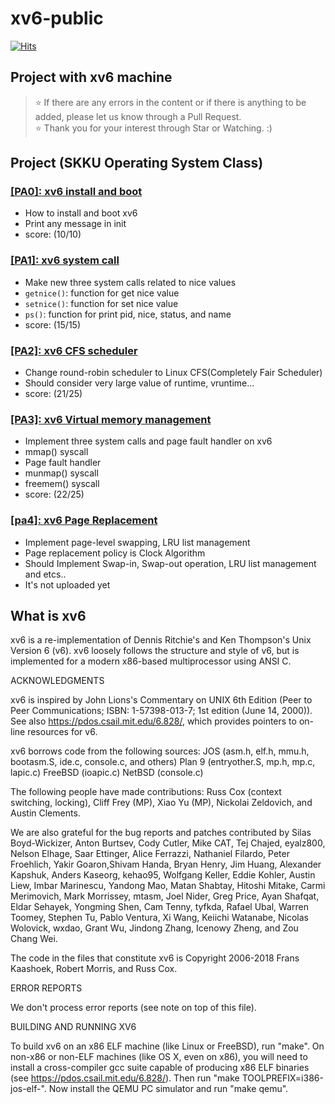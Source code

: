 # xv6-public
[![Hits](https://hits.seeyoufarm.com/api/count/incr/badge.svg?url=https%3A%2F%2Fgithub.com%2Fcyw320712%2FSKKU-xv6&count_bg=%23767C72&title_bg=%23555555&icon=github.svg&icon_color=%23FFFFFF&title=hits&edge_flat=false)](https://hits.seeyoufarm.com)

## Project with xv6 machine
> :star: If there are any errors in the content or if there is anything to be added, please let us know through a Pull Request. <br>
> :star: Thank you for your interest through Star or Watching. :)<br>

## Project (SKKU Operating System Class)

### [[PA0]: xv6 install and boot](https://github.com/cyw320712/xv6-public/tree/master/pa0)
- How to install and boot xv6
- Print any message in init
- score: (10/10)

### [[PA1]: xv6 system call](https://github.com/cyw320712/xv6-public/tree/master/pa1)
- Make new three system calls related to nice values
- `getnice()`: function for get nice value
- `setnice()`: function for set nice value
- `ps()`: function for print pid, nice, status, and name
- score: (15/15)

### [[PA2]: xv6 CFS scheduler](https://github.com/cyw320712/xv6-public/tree/master/pa2)
- Change round-robin scheduler to Linux CFS(Completely Fair Scheduler)
- Should consider very large value of runtime, vruntime...
- score: (21/25)

### [[PA3]: xv6 Virtual memory management](https://github.com/cyw320712/xv6-public/tree/master/pa3)
- Implement three system calls and page fault handler on xv6
- mmap() syscall
- Page fault handler
- munmap() syscall
- freemem() syscall
- score: (22/25)

### [[pa4]: xv6 Page Replacement](https://github.com/cyw320712/xv6-public/tree/master/pa4)
- Implement page-level swapping, LRU list management
- Page replacement policy is Clock Algorithm
- Should Implement Swap-in, Swap-out operation, LRU list management and etcs..
- It's not uploaded yet

## What is xv6

xv6 is a re-implementation of Dennis Ritchie's and Ken Thompson's Unix
Version 6 (v6).  xv6 loosely follows the structure and style of v6,
but is implemented for a modern x86-based multiprocessor using ANSI C.

ACKNOWLEDGMENTS

xv6 is inspired by John Lions's Commentary on UNIX 6th Edition (Peer
to Peer Communications; ISBN: 1-57398-013-7; 1st edition (June 14,
2000)). See also https://pdos.csail.mit.edu/6.828/, which
provides pointers to on-line resources for v6.

xv6 borrows code from the following sources:
    JOS (asm.h, elf.h, mmu.h, bootasm.S, ide.c, console.c, and others)
    Plan 9 (entryother.S, mp.h, mp.c, lapic.c)
    FreeBSD (ioapic.c)
    NetBSD (console.c)

The following people have made contributions: Russ Cox (context switching,
locking), Cliff Frey (MP), Xiao Yu (MP), Nickolai Zeldovich, and Austin
Clements.

We are also grateful for the bug reports and patches contributed by Silas
Boyd-Wickizer, Anton Burtsev, Cody Cutler, Mike CAT, Tej Chajed, eyalz800,
Nelson Elhage, Saar Ettinger, Alice Ferrazzi, Nathaniel Filardo, Peter
Froehlich, Yakir Goaron,Shivam Handa, Bryan Henry, Jim Huang, Alexander
Kapshuk, Anders Kaseorg, kehao95, Wolfgang Keller, Eddie Kohler, Austin
Liew, Imbar Marinescu, Yandong Mao, Matan Shabtay, Hitoshi Mitake, Carmi
Merimovich, Mark Morrissey, mtasm, Joel Nider, Greg Price, Ayan Shafqat,
Eldar Sehayek, Yongming Shen, Cam Tenny, tyfkda, Rafael Ubal, Warren
Toomey, Stephen Tu, Pablo Ventura, Xi Wang, Keiichi Watanabe, Nicolas
Wolovick, wxdao, Grant Wu, Jindong Zhang, Icenowy Zheng, and Zou Chang Wei.

The code in the files that constitute xv6 is
Copyright 2006-2018 Frans Kaashoek, Robert Morris, and Russ Cox.

ERROR REPORTS

We don't process error reports (see note on top of this file).

BUILDING AND RUNNING XV6

To build xv6 on an x86 ELF machine (like Linux or FreeBSD), run
"make". On non-x86 or non-ELF machines (like OS X, even on x86), you
will need to install a cross-compiler gcc suite capable of producing
x86 ELF binaries (see https://pdos.csail.mit.edu/6.828/).
Then run "make TOOLPREFIX=i386-jos-elf-". Now install the QEMU PC
simulator and run "make qemu".
